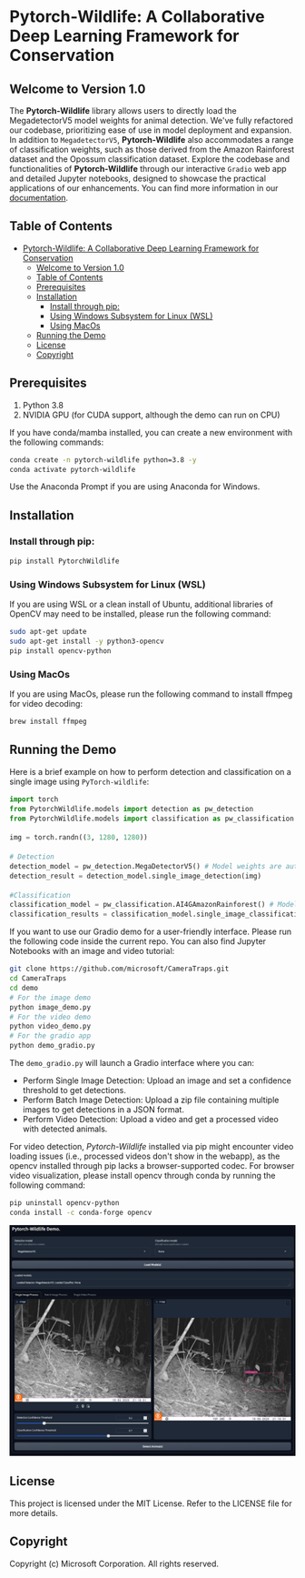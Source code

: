 # Pytorch-Wildlife: A Collaborative Deep Learning Framework for Conservation

## Welcome to Version 1.0

The **Pytorch-Wildlife** library allows users to directly load the MegadetectorV5 model weights for animal detection. We've fully refactored our codebase, prioritizing ease of use in model deployment and expansion. In addition to `MegadetectorV5`, **Pytorch-Wildlife** also accommodates a range of classification weights, such as those derived from the Amazon Rainforest dataset and the Opossum classification dataset. Explore the codebase and functionalities of **Pytorch-Wildlife** through our interactive `Gradio` web app and detailed Jupyter notebooks, designed to showcase the practical applications of our enhancements. You can find more information in our [documentation](https://cameratraps.readthedocs.io/en/latest/).

## Table of Contents
- [Pytorch-Wildlife: A Collaborative Deep Learning Framework for Conservation](#pytorch-wildlife-a-collaborative-deep-learning-framework-for-conservation)
  - [Welcome to Version 1.0](#welcome-to-version-10)
  - [Table of Contents](#table-of-contents)
  - [Prerequisites](#prerequisites)
  - [Installation](#installation)
    - [Install through pip:](#install-through-pip)
    - [Using Windows Subsystem for Linux (WSL)](#using-windows-subsystem-for-linux-wsl)
    - [Using MacOs](#using-macos)
  - [Running the Demo](#running-the-demo)
  - [License](#license)
  - [Copyright](#copyright)
 
## Prerequisites
 
1. Python 3.8 
2. NVIDIA GPU (for CUDA support, although the demo can run on CPU)

If you have conda/mamba installed, you can create a new environment with the following commands:
```bash
conda create -n pytorch-wildlife python=3.8 -y
conda activate pytorch-wildlife
```
Use the Anaconda Prompt if you are using Anaconda for Windows.

## Installation

### Install through pip:
```bash
pip install PytorchWildlife
```

### Using Windows Subsystem for Linux (WSL)
If you are using WSL or a clean install of Ubuntu, additional libraries of OpenCV may need to be installed, please run the following command:
```bash
sudo apt-get update
sudo apt-get install -y python3-opencv
pip install opencv-python
```

### Using MacOs
If you are using MacOs, please run the following command to install ffmpeg for video decoding:
```bash
brew install ffmpeg
```

## Running the Demo
Here is a brief example on how to perform detection and classification on a single image using `PyTorch-wildlife`:

```python
import torch
from PytorchWildlife.models import detection as pw_detection
from PytorchWildlife.models import classification as pw_classification

img = torch.randn((3, 1280, 1280))

# Detection
detection_model = pw_detection.MegaDetectorV5() # Model weights are automatically downloaded.
detection_result = detection_model.single_image_detection(img)

#Classification
classification_model = pw_classification.AI4GAmazonRainforest() # Model weights are automatically downloaded.
classification_results = classification_model.single_image_classification(img)
```

If you want to use our Gradio demo for a user-friendly interface. Please run the following code inside the current repo. You can also find Jupyter Notebooks with an image and video tutorial:

```bash
git clone https://github.com/microsoft/CameraTraps.git
cd CameraTraps
cd demo
# For the image demo
python image_demo.py
# For the video demo
python video_demo.py
# For the gradio app
python demo_gradio.py
```
The `demo_gradio.py` will launch a Gradio interface where you can:
- Perform Single Image Detection: Upload an image and set a confidence threshold to get detections.
- Perform Batch Image Detection: Upload a zip file containing multiple images to get detections in a JSON format.
- Perform Video Detection: Upload a video and get a processed video with detected animals. 


For video detection, *Pytorch-Wildlife* installed via pip might encounter video loading issues (i.e., processed videos don't show in the webapp), as the opencv installed through pip lacks a browser-supported codec.
For browser video visualization, please install opencv through conda by running the following command:

```bash
pip uninstall opencv-python
conda install -c conda-forge opencv
```

<img src="images/gradio_UI.png">
  
## License
This project is licensed under the MIT License. Refer to the LICENSE file for more details.
## Copyright
Copyright (c) Microsoft Corporation. All rights reserved.
